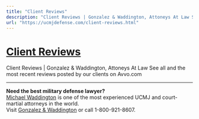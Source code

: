 ```yaml
---
title: "Client Reviews"
description: "Client Reviews | Gonzalez & Waddington, Attoneys At Law See all and the most recent reviews posted by our clients on Avvo.com"
url: "https://ucmjdefense.com/client-reviews.html"
---
```


# [Client Reviews](https://ucmjdefense.com/client-reviews.html)

Client Reviews | Gonzalez & Waddington, Attoneys At Law See all and the most recent reviews posted by our clients on Avvo.com

---

**Need the best military defense lawyer?**  
[Michael Waddington](https://ucmjdefense.com/attorneys/michael-stewart-waddington-partner.html) is one of the most experienced UCMJ and court-martial attorneys in the world.  
Visit [Gonzalez & Waddington](https://ucmjdefense.com) or call 1-800-921-8607.
